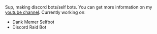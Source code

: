 Sup, making discord bots/self bots. You can get more information on my [youtube channel](https://youtube.com/c/sxiiz). Currently working on:
- Dank Memer Selfbot
- Discord Raid Bot
